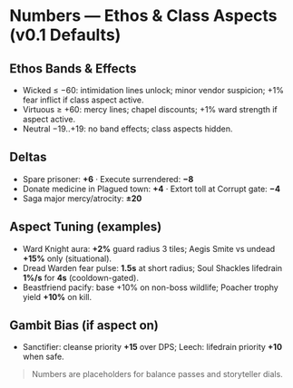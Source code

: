 # Numbers — Ethos & Class Aspects (v0.1 Defaults)

## Ethos Bands & Effects
- Wicked ≤ −60: intimidation lines unlock; minor vendor suspicion; +1% fear inflict if class aspect active.
- Virtuous ≥ +60: mercy lines; chapel discounts; +1% ward strength if aspect active.
- Neutral −19..+19: no band effects; class aspects hidden.

## Deltas
- Spare prisoner: **+6** · Execute surrendered: **−8**
- Donate medicine in Plagued town: **+4** · Extort toll at Corrupt gate: **−4**
- Saga major mercy/atrocity: **±20**

## Aspect Tuning (examples)
- Ward Knight aura: **+2%** guard radius 3 tiles; Aegis Smite vs undead **+15%** only (situational).
- Dread Warden fear pulse: **1.5s** at short radius; Soul Shackles lifedrain **1%/s** for **4s** (cooldown-gated).
- Beastfriend pacify: base +10% on non-boss wildlife; Poacher trophy yield **+10%** on kill.

## Gambit Bias (if aspect on)
- Sanctifier: cleanse priority **+15** over DPS; Leech: lifedrain priority **+10** when safe.

> Numbers are placeholders for balance passes and storyteller dials.
